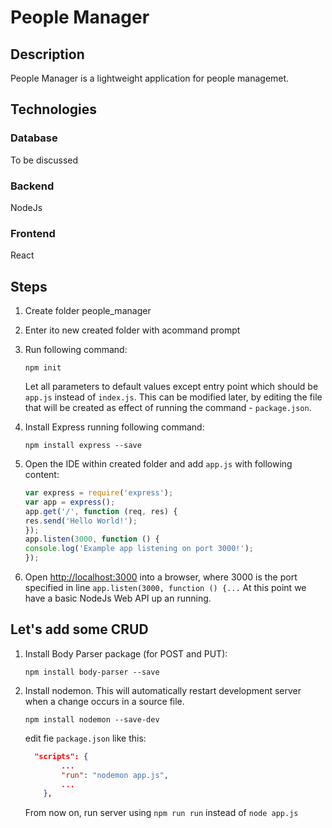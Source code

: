 # People Manager

## Description

People Manager is a lightweight application for people managemet.

## Technologies

### Database

To be discussed

### Backend

NodeJs

### Frontend

React

## Steps

1. Create folder people_manager
1. Enter ito new created folder with acommand prompt
1. Run following command:

    ``` npm
    npm init
    ```

    Let all parameters to default values except entry point which should be `app.js` instead of `index.js`. This can be modified later, by editing the file that will be created as effect of running the command - `package.json`.

1. Install Express running following command:

    ``` npm
    npm install express --save
    ```

1. Open the IDE within created folder and add `app.js` with following content:

    ``` javascript
    var express = require('express');
    var app = express();
    app.get('/', function (req, res) {
    res.send('Hello World!');
    });
    app.listen(3000, function () {
    console.log('Example app listening on port 3000!');
    });
    ```

1. Open <http://localhost:3000> into a browser, where 3000 is the port specified in line `app.listen(3000, function () {...`
    At this point we have a basic NodeJs Web API up an running.

## Let's add some CRUD

1. Install Body Parser package (for POST and PUT):

    ```npm
    npm install body-parser --save
    ```

2. Install nodemon. This will automatically restart development server when a change occurs in a source file.

    ```npm
    npm install nodemon --save-dev
    ```

    edit fie `package.json` like this:

    ```json
      "scripts": {
            ...
            "run": "nodemon app.js",
            ...
        },
    ```

    From now on, run server using `npm run run` instead of `node app.js`
